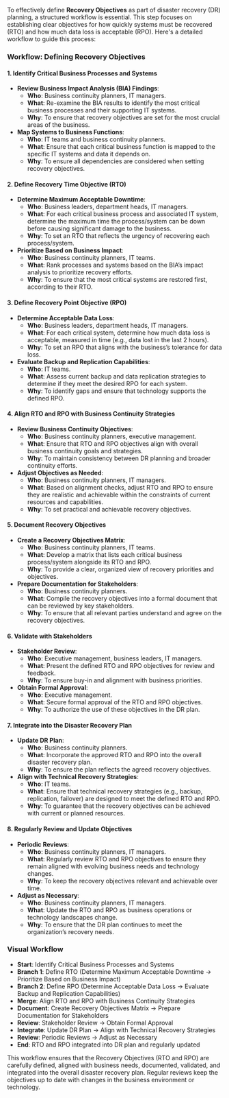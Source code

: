 To effectively define **Recovery Objectives** as part of disaster recovery (DR) planning, a structured workflow is essential. This step focuses on establishing clear objectives for how quickly systems must be recovered (RTO) and how much data loss is acceptable (RPO). Here's a detailed workflow to guide this process:

### **Workflow: Defining Recovery Objectives**

#### **1. Identify Critical Business Processes and Systems**
   - **Review Business Impact Analysis (BIA) Findings**:
     - **Who**: Business continuity planners, IT managers.
     - **What**: Re-examine the BIA results to identify the most critical business processes and their supporting IT systems.
     - **Why**: To ensure that recovery objectives are set for the most crucial areas of the business.
   - **Map Systems to Business Functions**:
     - **Who**: IT teams and business continuity planners.
     - **What**: Ensure that each critical business function is mapped to the specific IT systems and data it depends on.
     - **Why**: To ensure all dependencies are considered when setting recovery objectives.

#### **2. Define Recovery Time Objective (RTO)**
   - **Determine Maximum Acceptable Downtime**:
     - **Who**: Business leaders, department heads, IT managers.
     - **What**: For each critical business process and associated IT system, determine the maximum time the process/system can be down before causing significant damage to the business.
     - **Why**: To set an RTO that reflects the urgency of recovering each process/system.
   - **Prioritize Based on Business Impact**:
     - **Who**: Business continuity planners, IT teams.
     - **What**: Rank processes and systems based on the BIA’s impact analysis to prioritize recovery efforts.
     - **Why**: To ensure that the most critical systems are restored first, according to their RTO.

#### **3. Define Recovery Point Objective (RPO)**
   - **Determine Acceptable Data Loss**:
     - **Who**: Business leaders, department heads, IT managers.
     - **What**: For each critical system, determine how much data loss is acceptable, measured in time (e.g., data lost in the last 2 hours).
     - **Why**: To set an RPO that aligns with the business’s tolerance for data loss.
   - **Evaluate Backup and Replication Capabilities**:
     - **Who**: IT teams.
     - **What**: Assess current backup and data replication strategies to determine if they meet the desired RPO for each system.
     - **Why**: To identify gaps and ensure that technology supports the defined RPO.

#### **4. Align RTO and RPO with Business Continuity Strategies**
   - **Review Business Continuity Objectives**:
     - **Who**: Business continuity planners, executive management.
     - **What**: Ensure that RTO and RPO objectives align with overall business continuity goals and strategies.
     - **Why**: To maintain consistency between DR planning and broader continuity efforts.
   - **Adjust Objectives as Needed**:
     - **Who**: Business continuity planners, IT managers.
     - **What**: Based on alignment checks, adjust RTO and RPO to ensure they are realistic and achievable within the constraints of current resources and capabilities.
     - **Why**: To set practical and achievable recovery objectives.

#### **5. Document Recovery Objectives**
   - **Create a Recovery Objectives Matrix**:
     - **Who**: Business continuity planners, IT teams.
     - **What**: Develop a matrix that lists each critical business process/system alongside its RTO and RPO.
     - **Why**: To provide a clear, organized view of recovery priorities and objectives.
   - **Prepare Documentation for Stakeholders**:
     - **Who**: Business continuity planners.
     - **What**: Compile the recovery objectives into a formal document that can be reviewed by key stakeholders.
     - **Why**: To ensure that all relevant parties understand and agree on the recovery objectives.

#### **6. Validate with Stakeholders**
   - **Stakeholder Review**:
     - **Who**: Executive management, business leaders, IT managers.
     - **What**: Present the defined RTO and RPO objectives for review and feedback.
     - **Why**: To ensure buy-in and alignment with business priorities.
   - **Obtain Formal Approval**:
     - **Who**: Executive management.
     - **What**: Secure formal approval of the RTO and RPO objectives.
     - **Why**: To authorize the use of these objectives in the DR plan.

#### **7. Integrate into the Disaster Recovery Plan**
   - **Update DR Plan**:
     - **Who**: Business continuity planners.
     - **What**: Incorporate the approved RTO and RPO into the overall disaster recovery plan.
     - **Why**: To ensure the plan reflects the agreed recovery objectives.
   - **Align with Technical Recovery Strategies**:
     - **Who**: IT teams.
     - **What**: Ensure that technical recovery strategies (e.g., backup, replication, failover) are designed to meet the defined RTO and RPO.
     - **Why**: To guarantee that the recovery objectives can be achieved with current or planned resources.

#### **8. Regularly Review and Update Objectives**
   - **Periodic Reviews**:
     - **Who**: Business continuity planners, IT managers.
     - **What**: Regularly review RTO and RPO objectives to ensure they remain aligned with evolving business needs and technology changes.
     - **Why**: To keep the recovery objectives relevant and achievable over time.
   - **Adjust as Necessary**:
     - **Who**: Business continuity planners, IT managers.
     - **What**: Update the RTO and RPO as business operations or technology landscapes change.
     - **Why**: To ensure that the DR plan continues to meet the organization’s recovery needs.

### **Visual Workflow**
- **Start**: Identify Critical Business Processes and Systems
- **Branch 1**: Define RTO (Determine Maximum Acceptable Downtime → Prioritize Based on Business Impact)
- **Branch 2**: Define RPO (Determine Acceptable Data Loss → Evaluate Backup and Replication Capabilities)
- **Merge**: Align RTO and RPO with Business Continuity Strategies
- **Document**: Create Recovery Objectives Matrix → Prepare Documentation for Stakeholders
- **Review**: Stakeholder Review → Obtain Formal Approval
- **Integrate**: Update DR Plan → Align with Technical Recovery Strategies
- **Review**: Periodic Reviews → Adjust as Necessary
- **End**: RTO and RPO integrated into DR plan and regularly updated

This workflow ensures that the Recovery Objectives (RTO and RPO) are carefully defined, aligned with business needs, documented, validated, and integrated into the overall disaster recovery plan. Regular reviews keep the objectives up to date with changes in the business environment or technology.